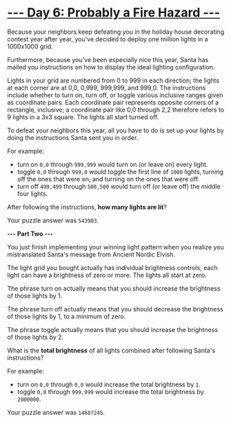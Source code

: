 # [--- Day 6: Probably a Fire Hazard ---](adventofcode.com/2015/day/6)

Because your neighbors keep defeating you in the holiday house decorating contest year after year, you've decided to deploy one million lights in a 1000x1000 grid.

Furthermore, because you've been especially nice this year, Santa has mailed you instructions on how to display the ideal lighting configuration.

Lights in your grid are numbered from 0 to 999 in each direction; the lights at each corner are at 0,0, 0,999, 999,999, and 999,0. The instructions include whether to turn on, turn off, or toggle various inclusive ranges given as coordinate pairs. Each coordinate pair represents opposite corners of a rectangle, inclusive; a coordinate pair like 0,0 through 2,2 therefore refers to 9 lights in a 3x3 square. The lights all start turned off.

To defeat your neighbors this year, all you have to do is set up your lights by doing the instructions Santa sent you in order.

For example:

- turn on ``0,0`` through ``999,999`` would turn on (or leave on) every light.
- toggle ``0,0`` through ``999,0`` would toggle the first line of ``1000`` lights, turning off the ones that were on, and turning on the ones that were off.
- turn off ``499,499`` through ``500,500`` would turn off (or leave off) the middle four lights.

After following the instructions, **how many lights are lit**?

Your puzzle answer was ``543903``.

**--- Part Two ---**

You just finish implementing your winning light pattern when you realize you mistranslated Santa's message from Ancient Nordic Elvish.

The light grid you bought actually has individual brightness controls; each light can have a brightness of zero or more. The lights all start at zero.

The phrase turn on actually means that you should increase the brightness of those lights by 1.

The phrase turn off actually means that you should decrease the brightness of those lights by 1, to a minimum of zero.

The phrase toggle actually means that you should increase the brightness of those lights by 2.

What is the **total brightness** of all lights combined after following Santa's instructions?

For example:

- turn on ``0,0`` through ``0,0`` would increase the total brightness by ``1``.
- toggle ``0,0`` through ``999,999`` would increase the total brightness by ``2000000``.

Your puzzle answer was ``14687245``.
